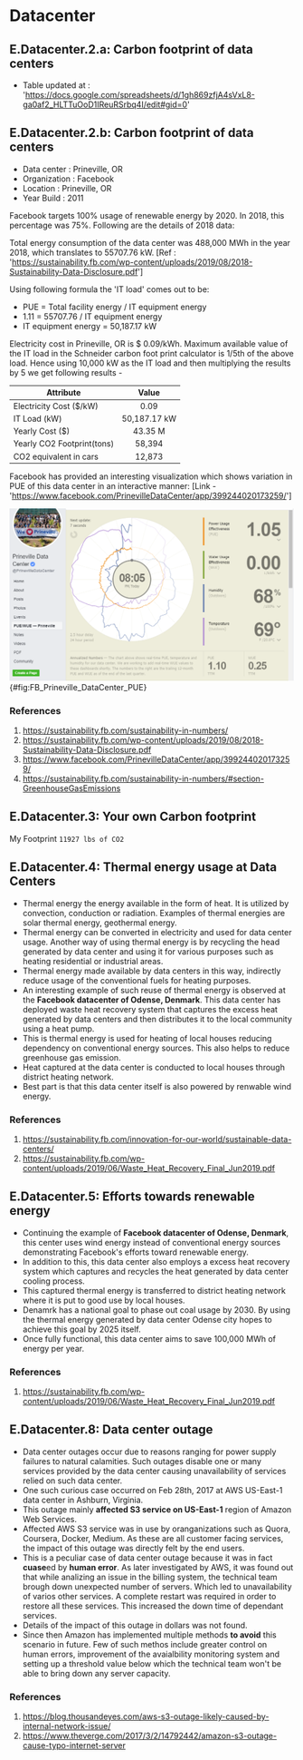 # Datacenter

## E.Datacenter.2.a: Carbon footprint of data centers  

* Table updated at :  
'<https://docs.google.com/spreadsheets/d/1gh869zfjA4sVxL8-ga0af2_HLTTuOoD1IReuRSrbq4I/edit#gid=0>'  


## E.Datacenter.2.b: Carbon footprint of data centers

* Data center   : Prineville, OR
* Organization  : Facebook
* Location      : Prineville, OR
* Year Build    : 2011

Facebook targets 100% usage of renewable energy by 2020. In 2018, this
percentage was 75%. Following are the details of 2018 data:

Total energy consumption of the data center was 488,000 MWh in the year
2018, which translates to 55707.76 kW.
[Ref : '<https://sustainability.fb.com/wp-content/uploads/2019/08/2018-Sustainability-Data-Disclosure.pdf>']  

Using following formula the 'IT load' comes out to be:

* PUE = Total facility energy / IT equipment energy  
* 1.11 = 55707.76 /  IT equipment energy  
* IT equipment energy =  50,187.17 kW  

Electricity cost in Prineville, OR is $ 0.09/kWh. Maximum available
value of the IT load in the Schneider carbon foot print calculator is
1/5th of the above load. Hence using 10,000 kW as the IT load and then
multiplying the results by 5 we get following results -

|Attribute                     |Value  |
|------------------------------|:-----:|
|Electricity Cost (\$/kW) | 0.09  |  
|IT Load (kW) | 50,187.17 kW  |  
|Yearly Cost ($) | 43.35 M  |  
|Yearly CO2 Footprint(tons)  | 58,394  |  
|CO2 equivalent in cars|12,873  |  

Facebook has provided an interesting visualization which shows variation
in PUE of this data center in an interactive manner:
[Link - '<https://www.facebook.com/PrinevilleDataCenter/app/399244020173259/>']

![Facebook Prineville Datacenter](images/FB_Prineville_DataCenter_PUE.png){#fig:FB_Prineville_DataCenter_PUE}

### References

1. <https://sustainability.fb.com/sustainability-in-numbers/>  
2. <https://sustainability.fb.com/wp-content/uploads/2019/08/2018-Sustainability-Data-Disclosure.pdf>  
3. <https://www.facebook.com/PrinevilleDataCenter/app/399244020173259/>  
4. <https://sustainability.fb.com/sustainability-in-numbers/#section-GreenhouseGasEmissions>


## E.Datacenter.3: Your own Carbon footprint  

My Footprint `11927 lbs of CO2`  


## E.Datacenter.4: Thermal energy usage at Data Centers

* Thermal energy the energy available in the form of heat. It is
  utilized by convection, conduction or radiation. Examples of thermal
  energies are solar thermal energy, geothermal energy.
* Thermal energy can be converted in electricity and used for data
  center usage. Another way of using thermal energy is by recycling
  the head generated by data center and using it for various purposes
  such as heating residential or industrial areas.
* Thermal energy made available by data centers in this way,
  indirectly reduce usage of the conventional fuels for heating
  purposes.
* An interesting example of such reuse of thermal energy is observed
  at the **Facebook datacenter of Odense, Denmark**. This data center
  has deployed waste heat recovery system that captures the excess
  heat generated by data centers and then distributes it to the local
  community using a heat pump.
* This is thermal energy is used for heating of local houses reducing
  dependency on conventional energy sources. This also helps to reduce
  greenhouse gas emission.
* Heat captured at the data center is conducted to local houses
  through district heating network.
* Best part is that this data center itself is also powered by
  renwable wind energy.

### References 

1. <https://sustainability.fb.com/innovation-for-our-world/sustainable-data-centers/>  
2. <https://sustainability.fb.com/wp-content/uploads/2019/06/Waste_Heat_Recovery_Final_Jun2019.pdf>


## E.Datacenter.5: Efforts towards renewable energy

* Continuing the example of **Facebook datacenter of Odense,
  Denmark**, this center uses wind energy instead of conventional
  energy sources demonstrating Facebook's efforts toward renewable
  energy.
* In addition to this, this data center also employs a excess heat
  recovery system which captures and recycles the heat generated by
  data center cooling process.
* This captured thermal energy is transferred to district heating
  network where it is put to good use by local houses.
* Denamrk has a national goal to phase out coal usage by 2030. By
  using the thermal energy generated by data center Odense city hopes
  to achieve this goal by 2025 itself.
* Once fully functional, this data center aims to save 100,000 MWh of
  energy per year.

### References

1. <https://sustainability.fb.com/wp-content/uploads/2019/06/Waste_Heat_Recovery_Final_Jun2019.pdf>  


## E.Datacenter.8: Data center outage

* Data center outages occur due to reasons ranging for power supply
  failures to natural calamities. Such outages disable one or many
  services provided by the data center causing unavailability of
  services relied on such data center.
* One such curious case occurred on Feb 28th, 2017 at AWS US-East-1
  data center in Ashburn, Virginia.
* This outage mainly **affected S3 service on US-East-1** region of
  Amazon Web Services.
* Affected AWS S3 service was in use by oranganizations such as Quora,
  Coursera, Docker, Medium. As these are all customer facing services,
  the impact of this outage was directly felt by the end users.
* This is a peculiar case of data center outage because it was in fact
  **cuase**ed by **human error**. As later investigated by AWS, it was
  found out that while analizing an issue in the billing system, the
  technical team brough down unexpected number of servers. Which led
  to unavailability of varios other services. A complete restart was
  required in order to restore all these services. This increased the
  down time of dependant services.
* Details of the impact of this outage in dollars was not found.
* Since then Amazon has implemented multiple methods **to avoid** this
  scenario in future. Few of such methos include greater control on
  human errors, improvement of the avaialbility monitoring system and
  setting up a threshold value below which the technical team won't be
  able to bring down any server capacity.

### References

1. <https://blog.thousandeyes.com/aws-s3-outage-likely-caused-by-internal-network-issue/>
2. <https://www.theverge.com/2017/3/2/14792442/amazon-s3-outage-cause-typo-internet-server>
